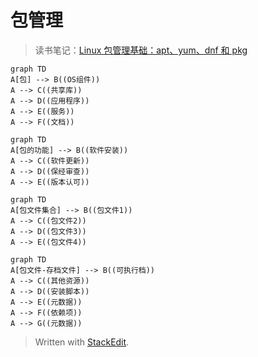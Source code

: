 # 包管理
>读书笔记：[Linux 包管理基础：apt、yum、dnf 和 pkg](https://linux.cn/article-8782-1.html)
```mermaid
graph TD
A[包] --> B((OS组件))
A --> C((共享库))
A --> D((应用程序))
A --> E((服务))
A --> F((文档))
```
```mermaid
graph TD
A[包的功能] --> B((软件安装))
A --> C((软件更新))
A --> D((保经审查))
A --> E((版本认可))
```
```mermaid
graph TD
A[包文件集合] --> B((包文件1))
A --> C((包文件2))
A --> D((包文件3))
A --> E((包文件4))
```
```mermaid
graph TD
A[包文件-存档文件] --> B((可执行档))
A --> C((其他资源))
A --> D((安装脚本))
A --> E((元数据))
A --> F((依赖项))
A --> G((元数据))
```


> Written with [StackEdit](https://stackedit.io/).
<!--stackedit_data:
eyJoaXN0b3J5IjpbOTYxMDI3ODUzLDE5ODA5ODcwMTYsNzMwOT
k4MTE2XX0=
-->